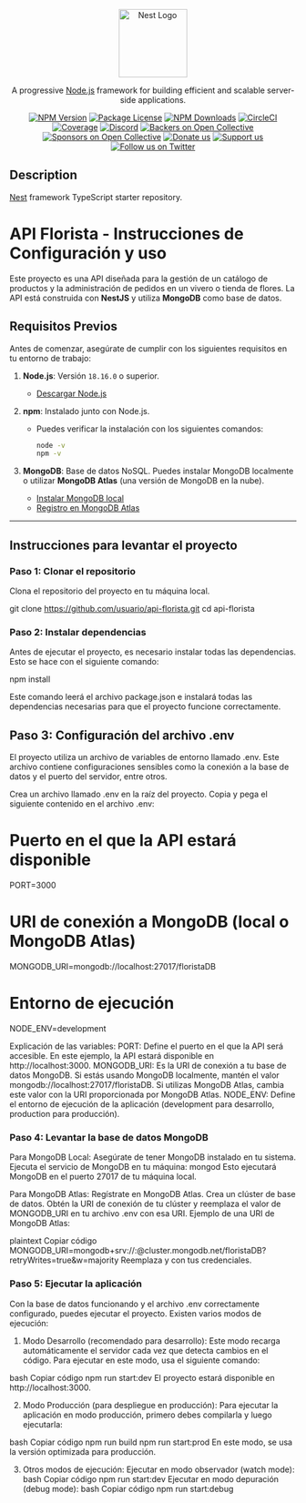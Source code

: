 <p align="center">
  <a href="http://nestjs.com/" target="blank"><img src="https://nestjs.com/img/logo-small.svg" width="120" alt="Nest Logo" /></a>
</p>

[circleci-image]: https://img.shields.io/circleci/build/github/nestjs/nest/master?token=abc123def456
[circleci-url]: https://circleci.com/gh/nestjs/nest

  <p align="center">A progressive <a href="http://nodejs.org" target="_blank">Node.js</a> framework for building efficient and scalable server-side applications.</p>
    <p align="center">
<a href="https://www.npmjs.com/~nestjscore" target="_blank"><img src="https://img.shields.io/npm/v/@nestjs/core.svg" alt="NPM Version" /></a>
<a href="https://www.npmjs.com/~nestjscore" target="_blank"><img src="https://img.shields.io/npm/l/@nestjs/core.svg" alt="Package License" /></a>
<a href="https://www.npmjs.com/~nestjscore" target="_blank"><img src="https://img.shields.io/npm/dm/@nestjs/common.svg" alt="NPM Downloads" /></a>
<a href="https://circleci.com/gh/nestjs/nest" target="_blank"><img src="https://img.shields.io/circleci/build/github/nestjs/nest/master" alt="CircleCI" /></a>
<a href="https://coveralls.io/github/nestjs/nest?branch=master" target="_blank"><img src="https://coveralls.io/repos/github/nestjs/nest/badge.svg?branch=master#9" alt="Coverage" /></a>
<a href="https://discord.gg/G7Qnnhy" target="_blank"><img src="https://img.shields.io/badge/discord-online-brightgreen.svg" alt="Discord"/></a>
<a href="https://opencollective.com/nest#backer" target="_blank"><img src="https://opencollective.com/nest/backers/badge.svg" alt="Backers on Open Collective" /></a>
<a href="https://opencollective.com/nest#sponsor" target="_blank"><img src="https://opencollective.com/nest/sponsors/badge.svg" alt="Sponsors on Open Collective" /></a>
  <a href="https://paypal.me/kamilmysliwiec" target="_blank"><img src="https://img.shields.io/badge/Donate-PayPal-ff3f59.svg" alt="Donate us"/></a>
    <a href="https://opencollective.com/nest#sponsor"  target="_blank"><img src="https://img.shields.io/badge/Support%20us-Open%20Collective-41B883.svg" alt="Support us"></a>
  <a href="https://twitter.com/nestframework" target="_blank"><img src="https://img.shields.io/twitter/follow/nestframework.svg?style=social&label=Follow" alt="Follow us on Twitter"></a>
</p>
  <!--[![Backers on Open Collective](https://opencollective.com/nest/backers/badge.svg)](https://opencollective.com/nest#backer)
  [![Sponsors on Open Collective](https://opencollective.com/nest/sponsors/badge.svg)](https://opencollective.com/nest#sponsor)-->

## Description

[Nest](https://github.com/nestjs/nest) framework TypeScript starter repository.


# API Florista - Instrucciones de Configuración y uso

Este proyecto es una API diseñada para la gestión de un catálogo de productos y la administración de pedidos en un vivero o tienda de flores. La API está construida con **NestJS** y utiliza **MongoDB** como base de datos.

## Requisitos Previos

Antes de comenzar, asegúrate de cumplir con los siguientes requisitos en tu entorno de trabajo:

1. **Node.js**: Versión `18.16.0` o superior.
   - [Descargar Node.js](https://nodejs.org/)

2. **npm**: Instalado junto con Node.js.
   - Puedes verificar la instalación con los siguientes comandos:
     ```bash
     node -v
     npm -v
     ```

3. **MongoDB**: Base de datos NoSQL. Puedes instalar MongoDB localmente o utilizar **MongoDB Atlas** (una versión de MongoDB en la nube).
   - [Instalar MongoDB local](https://docs.mongodb.com/manual/installation/)
   - [Registro en MongoDB Atlas](https://www.mongodb.com/cloud/atlas)

---

## Instrucciones para levantar el proyecto

### Paso 1: Clonar el repositorio

Clona el repositorio del proyecto en tu máquina local.


git clone https://github.com/usuario/api-florista.git
cd api-florista



### Paso 2: Instalar dependencias

Antes de ejecutar el proyecto, es necesario instalar todas las dependencias. Esto se hace con el siguiente comando:


npm install


Este comando leerá el archivo package.json e instalará todas las dependencias necesarias para que el proyecto funcione correctamente.

## Paso 3: Configuración del archivo .env


El proyecto utiliza un archivo de variables de entorno llamado .env. Este archivo contiene configuraciones sensibles como la conexión a la base de datos y el puerto del servidor, entre otros.

Crea un archivo llamado .env en la raíz del proyecto.
Copia y pega el siguiente contenido en el archivo .env:

# Puerto en el que la API estará disponible
PORT=3000

# URI de conexión a MongoDB (local o MongoDB Atlas)
MONGODB_URI=mongodb://localhost:27017/floristaDB

# Entorno de ejecución
NODE_ENV=development


Explicación de las variables:
PORT: Define el puerto en el que la API será accesible. En este ejemplo, la API estará disponible en http://localhost:3000.
MONGODB_URI: Es la URI de conexión a tu base de datos MongoDB. Si estás usando MongoDB localmente, mantén el valor mongodb://localhost:27017/floristaDB. Si utilizas MongoDB Atlas, cambia este valor con la URI proporcionada por MongoDB Atlas.
NODE_ENV: Define el entorno de ejecución de la aplicación (development para desarrollo, production para producción).

###  Paso 4: Levantar la base de datos MongoDB

Para MongoDB Local:
Asegúrate de tener MongoDB instalado en tu sistema.
Ejecuta el servicio de MongoDB en tu máquina: mongod
Esto ejecutará MongoDB en el puerto 27017 de tu máquina local.


Para MongoDB Atlas:
Regístrate en MongoDB Atlas.
Crea un clúster de base de datos.
Obtén la URI de conexión de tu clúster y reemplaza el valor de MONGODB_URI en tu archivo .env con esa URI.
Ejemplo de una URI de MongoDB Atlas:

plaintext
Copiar código
MONGODB_URI=mongodb+srv://<usuario>:<password>@cluster.mongodb.net/floristaDB?retryWrites=true&w=majority
Reemplaza <usuario> y <password> con tus credenciales.


###  Paso 5: Ejecutar la aplicación


Con la base de datos funcionando y el archivo .env correctamente configurado, puedes ejecutar el proyecto. Existen varios modos de ejecución:

1. Modo Desarrollo (recomendado para desarrollo):
Este modo recarga automáticamente el servidor cada vez que detecta cambios en el código. Para ejecutar en este modo, usa el siguiente comando:

bash
Copiar código
npm run start:dev
El proyecto estará disponible en http://localhost:3000.

2. Modo Producción (para despliegue en producción):
Para ejecutar la aplicación en modo producción, primero debes compilarla y luego ejecutarla:

bash
Copiar código
npm run build
npm run start:prod
En este modo, se usa la versión optimizada para producción.

3. Otros modos de ejecución:
Ejecutar en modo observador (watch mode):
bash
Copiar código
npm run start:dev
Ejecutar en modo depuración (debug mode):
bash
Copiar código
npm run start:debug